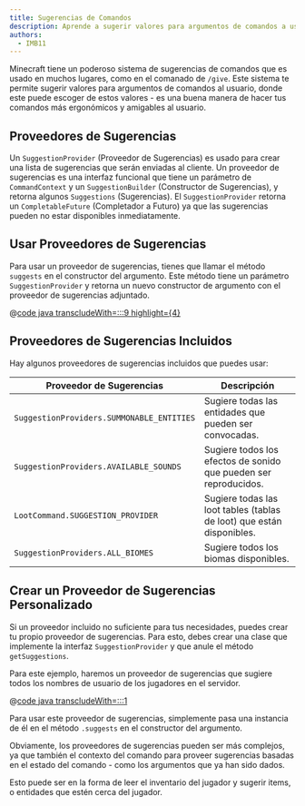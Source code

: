 ```yaml
---
title: Sugerencias de Comandos
description: Aprende a sugerir valores para argumentos de comandos a usuarios.
authors:
  - IMB11
---
```


Minecraft tiene un poderoso sistema de sugerencias de comandos que es usado en muchos lugares, como en el comanado de `/give`. Este sistema te permite sugerir valores para argumentos de comandos al usuario, donde este puede escoger de estos valores - es una buena manera de hacer tus comandos más ergonómicos y amigables al usuario.

## Proveedores de Sugerencias

Un `SuggestionProvider` (Proveedor de Sugerencias) es usado para crear una lista de sugerencias que serán enviadas al cliente. Un proveedor de sugerencias es una interfaz funcional que tiene un parámetro de `CommandContext` y un `SuggestionBuilder` (Constructor de Sugerencias), y retorna algunos `Suggestions` (Sugerencias). El `SuggestionProvider` retorna un `CompletableFuture` (Completador a Futuro) ya que las sugerencias pueden no estar disponibles inmediatamente.

## Usar Proveedores de Sugerencias

Para usar un proveedor de sugerencias, tienes que llamar el método `suggests` en el constructor del argumento. Este método tiene un parámetro `SuggestionProvider` y retorna un nuevo constructor de argumento con el proveedor de sugerencias adjuntado.

@[code java transcludeWith=:::9 highlight={4}](@/reference/latest/src/main/java/com/example/docs/command/FabricDocsReferenceCommands.java)

## Proveedores de Sugerencias Incluidos

Hay algunos proveedores de sugerencias incluidos que puedes usar:

| Proveedor de Sugerencias                  | Descripción                                                                                              |
| ----------------------------------------- | -------------------------------------------------------------------------------------------------------- |
| `SuggestionProviders.SUMMONABLE_ENTITIES` | Sugiere todas las entidades que pueden ser convocadas.                                   |
| `SuggestionProviders.AVAILABLE_SOUNDS`    | Sugiere todos los efectos de sonido que pueden ser reproducidos.                         |
| `LootCommand.SUGGESTION_PROVIDER`         | Sugiere todas las loot tables (tablas de loot) que están disponibles. |
| `SuggestionProviders.ALL_BIOMES`          | Sugiere todos los biomas disponibles.                                                    |

## Crear un Proveedor de Sugerencias Personalizado

Si un proveedor incluido no suficiente para tus necesidades, puedes crear tu propio proveedor de sugerencias. Para esto, debes crear una clase que implemente la interfaz `SuggestionProvider` y que anule el método `getSuggestions`.

Para este ejemplo, haremos un proveedor de sugerencias que sugiere todos los nombres de usuario de los jugadores en el servidor.

@[code java transcludeWith=:::1](@/reference/latest/src/main/java/com/example/docs/command/PlayerSuggestionProvider.java)

Para usar este proveedor de sugerencias, simplemente pasa una instancia de él en el método `.suggests` en el constructor del argumento.

Obviamente, los proveedores de sugerencias pueden ser más complejos, ya que también el contexto del comando para proveer sugerencias basadas en el estado del comando - como los argumentos que ya han sido dados.

Esto puede ser en la forma de leer el inventario del jugador y sugerir items, o entidades que estén cerca del jugador.
